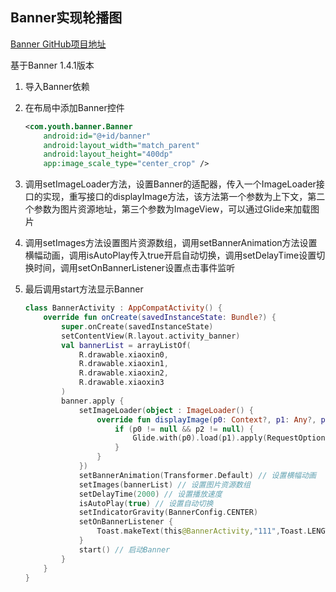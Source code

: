 ## Banner实现轮播图

[Banner GitHub项目地址](https://github.com/youth5201314/banner)

基于Banner 1.4.1版本

1. 导入Banner依赖

2. 在布局中添加Banner控件

   ```xml
   <com.youth.banner.Banner
       android:id="@+id/banner"
       android:layout_width="match_parent"
       android:layout_height="400dp"
       app:image_scale_type="center_crop" />
   ```

3. 调用setImageLoader方法，设置Banner的适配器，传入一个ImageLoader接口的实现，重写接口的displayImage方法，该方法第一个参数为上下文，第二个参数为图片资源地址，第三个参数为ImageView，可以通过Glide来加载图片

4. 调用setImages方法设置图片资源数组，调用setBannerAnimation方法设置横幅动画，调用isAutoPlay传入true开启自动切换，调用setDelayTime设置切换时间，调用setOnBannerListener设置点击事件监听

5. 最后调用start方法显示Banner

   ```kotlin
   class BannerActivity : AppCompatActivity() {
       override fun onCreate(savedInstanceState: Bundle?) {
           super.onCreate(savedInstanceState)
           setContentView(R.layout.activity_banner)
           val bannerList = arrayListOf(
               R.drawable.xiaoxin0,
               R.drawable.xiaoxin1,
               R.drawable.xiaoxin2,
               R.drawable.xiaoxin3
           )
           banner.apply {
               setImageLoader(object : ImageLoader() {
                   override fun displayImage(p0: Context?, p1: Any?, p2: ImageView?) {
                       if (p0 != null && p2 != null) {
                           Glide.with(p0).load(p1).apply(RequestOptions().transform(RoundedCorners(100))).into(p2)
                       }
                   }
               })
               setBannerAnimation(Transformer.Default) // 设置横幅动画
               setImages(bannerList) // 设置图片资源数组
               setDelayTime(2000) // 设置播放速度
               isAutoPlay(true) // 设置自动切换
               setIndicatorGravity(BannerConfig.CENTER)
               setOnBannerListener {
                   Toast.makeText(this@BannerActivity,"111",Toast.LENGTH_SHORT).show()
               }
               start() // 启动Banner
           }
       }
   }
   ```